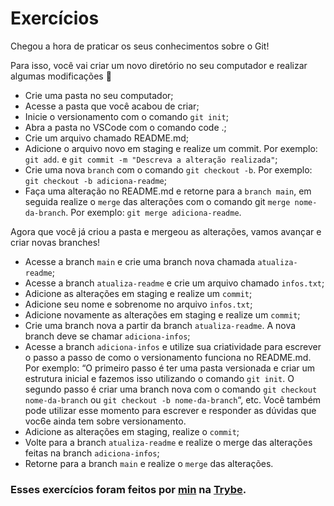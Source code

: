 # Exercícios

Chegou a hora de praticar os seus conhecimentos sobre o Git!

Para isso, você vai criar um novo diretório no seu computador e realizar algumas modificações 🤩

* Crie uma pasta no seu computador;
* Acesse a pasta que você acabou de criar;
* Inicie o versionamento com o comando `git init`;
* Abra a pasta no VSCode com o comando code .;
* Crie um arquivo chamado README.md;
* Adicione o arquivo novo em staging e realize um commit. Por exemplo: `git add`. e `git commit -m "Descreva a alteração realizada"`;
* Crie uma nova `branch` com o comando `git checkout -b`. Por exemplo: `git checkout -b adiciona-readme`;
* Faça uma alteração no README.md e retorne para a `branch main`, em seguida realize o `merge` das alterações com o comando git `merge nome-da-branch`. Por exemplo: `git merge adiciona-readme`.

Agora que você já criou a pasta e mergeou as alterações, vamos avançar e criar novas branches!

* Acesse a branch `main` e crie uma branch nova chamada `atualiza-readme`;
* Acesse a branch `atualiza-readme` e crie um arquivo chamado `infos.txt`;
* Adicione as alterações em staging e realize um `commit`;
* Adicione seu nome e sobrenome no arquivo `infos.txt`;
* Adicione novamente as alterações em staging e realize um `commit`;
* Crie uma branch nova a partir da branch `atualiza-readme`. A nova branch deve se chamar `adiciona-infos`;
* Acesse a branch `adiciona-infos` e utilize sua criatividade para escrever o passo a passo de como o versionamento funciona no README.md. Por exemplo: “O primeiro passo é ter uma pasta versionada e criar um estrutura inicial e fazemos isso utilizando o comando `git init`. O segundo passo é criar uma branch nova com o comando `git checkout nome-da-branch` ou `git checkout -b nome-da-branch`“, etc. Você também pode utilizar esse momento para escrever e responder as dúvidas que voc6e ainda tem sobre versionamento.
* Adicione as alterações em staging, realize o `commit`;
* Volte para a branch `atualiza-readme` e realize o merge das alterações feitas na branch `adiciona-infos`;
* Retorne para a branch `main` e realize o `merge` das alterações.

### Esses exercícios foram feitos por [min](https://www.linkedin.com/in/cleciosantosdev/) na [Trybe](https://www.betrybe.com/).